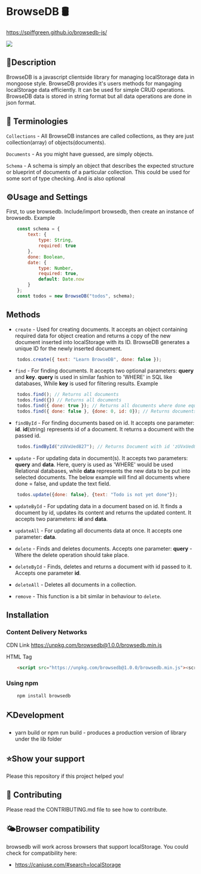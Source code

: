 # BrowseDB 🛢️
https://spiffgreen.github.io/browsedb-js/

![](https://raw.githubusercontent.com/SpiffGreen/browsedb/main/public/screenshot.PNG)

## 🔗Description
BrowseDB is a javascript clientside library for managing localStorage data in mongoose style. BrowseDB provides it's users methods for mangaging localStorage data efficiently. It can be used for simple CRUD operations. BrowseDB data is stored in string format but all data operations are done in json format.

## 📕 Terminologies
`Collections` - All BrowseDB instances are called collections, as they are just collection(array) of objects(documents).

`Documents` - As you might have guessed, are simply objects.

`Schema` - A schema is simply an object that describes the expected structure or blueprint of documents of a particular collection. This could be used for some sort of type checking. And is also optional

## ⚙️Usage and Settings
First, to use browsedb. Include/import browsedb, then create an instance of browsedb. Example
```javascript
    const schema = {
        text: {
            type: String,
            required: true
        },
        done: Boolean,
        date: {
            type: Number,
            required: true,
            default: Date.now
        }
    };
    const todos = new BrowseDB("todos", schema);
```

## Methods
* `create` - Used for creating documents. It accepts an object containing required data for object creation and returns a copy of the new document inserted into localStorage with its ID. BrowseDB generates a unique ID for the newly inserted document.
```javascript
    todos.create({ text: "Learn BrowseDB", done: false });
```

* `find` - For finding documents. It accepts two optional parameters: __query__ and __key__. __query__ is used in similar fashion to 'WHERE' in SQL like databases, While __key__ is used for filtering results. Example
```javascript
    todos.find(); // Returns all documents
    todos.find({}) // Returns all documents
    todos.find({ done: true }); // Returns all documents where done equal true
    todos.find({ done: false }, {done: 0, id: 0}); // Returns documents where done equal false but doesn't show done and id's of each document.
```

* `findById` - For finding documents based on id. It accepts one parameter: __id__. __id__(string) represents id of a document. It returns a document with the passed id.
```javascript
    todos.findById("zUVxUed827"); // Returns Document with id 'zUVxUed827'
```

* `update` - For updating data in document(s). It accepts two parameters: __query__ and __data__. Here, query is used as 'WHERE' would be used Relational databases, while __data__ represents the new data to be put into selected documents. The below example will find all documents where done = false, and update the text field.
```javascript
    todos.update({done: false}, {text: "Todo is not yet done"});
```

* `updateById` - For updating data in a document based on id. It finds a document by id, updates its content and returns the updated content. It accepts two parameters: __id__ and __data__.

* `updateAll` - For updating all documents data at once. It accepts one parameter: __data__.

* `delete` - Finds and deletes documents. Accepts one parameter: __query__ - Where the delete operation should take place.

* `deleteById` - Finds, deletes and returns a document with id passed to it. Accepts one parameter __id__.

* `deleteAll` - Deletes all documents in a collection.

* `remove`  - This function is a bit similar in behaviour to `delete`.

## Installation
### Content Delivery Networks
CDN Link   https://unpkg.com/browsedb@1.0.0/browsedb.min.js

HTML Tag
```html
    <script src="https://unpkg.com/browsedb@1.0.0/browsedb.min.js"><script>
```

### Using npm
```bash
    npm install browsedb
```

## ⛏️Development
*   yarn build or npm run build - produces a production version of library under the lib folder

## ⭐️Show your support
Please this repository if this project helped you!

## 👋 Contributing
Please read the CONTRIBUTING.md file to see how to contribute.

## 🌤️Browser compatibility
browsedb will work across browsers that support localStorage.
You could check for compatibility here:
*   https://caniuse.com/#search=localStorage